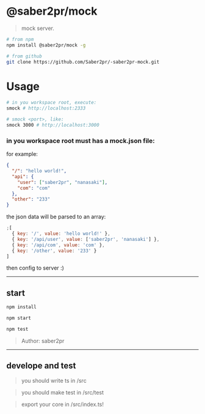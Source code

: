 # @saber2pr/mock

> mock server.

```bash
# from npm
npm install @saber2pr/mock -g

# from github
git clone https://github.com/Saber2pr/-saber2pr-mock.git
```

# Usage

```bash
# in you workspace root, execute:
smock # http://localhost:2333

# smock <port>, like:
smock 3000 # http://localhost:3000

```

### in you workspace root must has a mock.json file:

for example:

```json
{
  "/": "hello world!",
  "api": {
    "user": ["saber2pr", "nanasaki"],
    "com": "com"
  },
  "other": "233"
}
```

the json data will be parsed to an array:

```js
;[
  { key: '/', value: 'hello world!' },
  { key: '/api/user', value: ['saber2pr', 'nanasaki'] },
  { key: '/api/com', value: 'com' },
  { key: '/other', value: '233' }
]
```

then config to server :)

---

## start

```bash
npm install
```

```bash
npm start

npm test
```

> Author: saber2pr

---

## develope and test

> you should write ts in /src

> you should make test in /src/test

> export your core in /src/index.ts!
